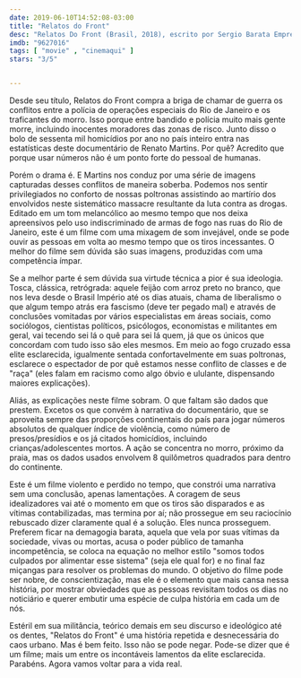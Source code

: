 ```yaml
---
date: 2019-06-10T14:52:08-03:00
title: "Relatos do Front"
desc: "Relatos Do Front (Brasil, 2018), escrito por Sergio Barata Empresa, Renato Martins e Gabriel Pardal, dirigido por Renato Martins."
imdb: "9627016"
tags: [ "movie" , "cinemaqui" ]
stars: "3/5"


---
```

Desde seu título, Relatos do Front compra a briga de chamar de guerra os conflitos entre a polícia de operações especiais do Rio de Janeiro e os traficantes do morro. Isso porque entre bandido e polícia muito mais gente morre, incluindo inocentes moradores das zonas de risco. Junto disso o bolo de sessenta mil homicídios por ano no país inteiro entra nas estatísticas deste documentário de Renato Martins. Por quê? Acredito que porque usar números não é um ponto forte do pessoal de humanas.

Porém o drama é. E Martins nos conduz por uma série de imagens capturadas desses conflitos de maneira soberba. Podemos nos sentir privilegiados no conforto de nossas poltronas assistindo ao martírio dos envolvidos neste sistemático massacre resultante da luta contra as drogas. Editado em um tom melancólico ao mesmo tempo que nos deixa apreensivos pelo uso indiscriminado de armas de fogo nas ruas do Rio de Janeiro, este é um filme com uma mixagem de som invejável, onde se pode ouvir as pessoas em volta ao mesmo tempo que os tiros incessantes. O melhor do filme sem dúvida são suas imagens, produzidas com uma competência ímpar.

Se a melhor parte é sem dúvida sua virtude técnica a pior é sua ideologia. Tosca, clássica, retrógrada: aquele feijão com arroz preto no branco, que nos leva desde o Brasil Império até os dias atuais, chama de liberalismo o que algum tempo atrás era fascismo (deve ter pegado mal) e através de conclusões vomitadas por vários especialistas em áreas sociais, como sociólogos, cientistas políticos, psicólogos, economistas e militantes em geral, vai tecendo sei lá o quê para sei lá quem, já que os únicos que concordam com tudo isso são eles mesmos. Em meio ao fogo cruzado essa elite esclarecida, igualmente sentada confortavelmente em suas poltronas, esclarece o espectador de por quê estamos nesse conflito de classes e de "raça" (eles falam em racismo como algo óbvio e ululante, dispensando maiores explicações).

Aliás, as explicações neste filme sobram. O que faltam são dados que prestem. Excetos os que convém à narrativa do documentário, que se aproveita sempre das proporções continentais do país para jogar números absolutos de qualquer índice de violência, como número de presos/presídios e os já citados homicídios, incluindo crianças/adolescentes mortos. A ação se concentra no morro, próximo da praia, mas os dados usados envolvem 8 quilômetros quadrados para dentro do continente.

Este é um filme violento e perdido no tempo, que constrói uma narrativa sem uma conclusão, apenas lamentações. A coragem de seus idealizadores vai até o momento em que os tiros são disparados e as vítimas contabilizadas, mas termina por aí; não prossegue em seu raciocínio rebuscado dizer claramente qual é a solução. Eles nunca prosseguem. Preferem ficar na demagogia barata, aquela que vela por suas vítimas da sociedade, vivas ou mortas, acusa o poder público de tamanha incompetência, se coloca na equação no melhor estilo "somos todos culpados por alimentar esse sistema" (seja ele qual for) e no final faz miçangas para resolver os problemas do mundo. O objetivo do filme pode ser nobre, de conscientização, mas ele é o elemento que mais cansa nessa história, por mostrar obviedades que as pessoas revisitam todos os dias no noticiário e querer embutir uma espécie de culpa história em cada um de nós.

Estéril em sua militância, teórico demais em seu discurso e ideológico até os dentes, "Relatos do Front" é uma história repetida e desnecessária do caos urbano. Mas é bem feito. Isso não se pode negar. Pode-se dizer que é um filme; mais um entre os incontáveis lamentos da elite esclarecida. Parabéns. Agora vamos voltar para a vida real.
